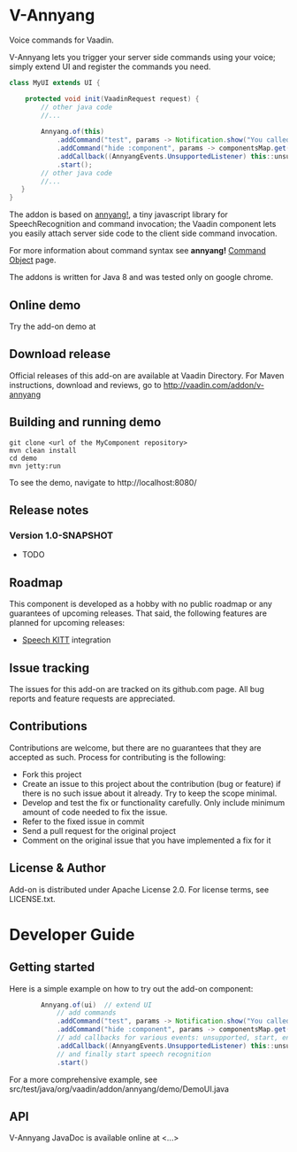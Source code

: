 # V-Annyang

Voice commands for Vaadin.
 
V-Annyang lets you trigger your server side commands using your voice; 
simply extend UI and register the commands you need.
   
```java
class MyUI extends UI {

    protected void init(VaadinRequest request) {
        // other java code
        //...   
        
        Annyang.of(this)
            .addCommand("test", params -> Notification.show("You called test command"))
            .addCommand("hide :component", params -> componentsMap.get(params[0]).setVisible(false))
            .addCallback((AnnyangEvents.UnsupportedListener) this::unsupportedFeature)
            .start();
        // other java code
        //...   
   }
}
```

The addon is based on [annyang!](https://www.talater.com/annyang/), a tiny javascript library for SpeechRecognition
and command invocation; the Vaadin component lets you easily attach server side code to the client side command invocation.

For more information about command syntax see **annyang!** 
[Command Object](https://github.com/TalAter/annyang/blob/master/docs/README.md#commands-object) page. 


The addons is written for Java 8 and was tested only on google chrome.


## Online demo

Try the add-on demo at <url of the online demo>

## Download release

Official releases of this add-on are available at Vaadin Directory. For Maven instructions, download and reviews, go to http://vaadin.com/addon/v-annyang

## Building and running demo

```
git clone <url of the MyComponent repository>
mvn clean install
cd demo
mvn jetty:run
```

To see the demo, navigate to http://localhost:8080/
 
## Release notes

### Version 1.0-SNAPSHOT
- TODO

## Roadmap

This component is developed as a hobby with no public roadmap or any guarantees of upcoming releases. 
That said, the following features are planned for upcoming releases:

- [Speech KITT](https://github.com/TalAter/SpeechKITT) integration


## Issue tracking

The issues for this add-on are tracked on its github.com page. All bug reports and feature requests are appreciated. 

## Contributions

Contributions are welcome, but there are no guarantees that they are accepted as such. Process for contributing is the following:
- Fork this project
- Create an issue to this project about the contribution (bug or feature) if there is no such issue about it already. Try to keep the scope minimal.
- Develop and test the fix or functionality carefully. Only include minimum amount of code needed to fix the issue.
- Refer to the fixed issue in commit
- Send a pull request for the original project
- Comment on the original issue that you have implemented a fix for it

## License & Author

Add-on is distributed under Apache License 2.0. For license terms, see LICENSE.txt.

# Developer Guide

## Getting started

Here is a simple example on how to try out the add-on component:

```java
        Annyang.of(ui)  // extend UI
            // add commands
            .addCommand("test", params -> Notification.show("You called test command"))
            .addCommand("hide :component", params -> componentsMap.get(params[0]).setVisible(false))
            // add callbacks for various events: unsupported, start, end, error, ...
            .addCallback((AnnyangEvents.UnsupportedListener) this::unsupportedFeature)
            // and finally start speech recognition
            .start()
```

For a more comprehensive example, see src/test/java/org/vaadin/addon/annyang/demo/DemoUI.java

## API

V-Annyang JavaDoc is available online at <...>